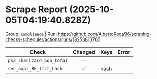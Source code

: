 # Scrape Report (2025-10-05T04:19:40.828Z)

Group: `compliance`  |  Run: https://github.com/AlbertoRoca96/scraping-checks-scheduler/actions/runs/18253813765

| Check | Changed | Keys | Error |
|---|:---:|:--|:--|
| `psa_charizard_pop_total` | — |  |  |
| `sec_aapl_8k_list_hash` | ✅ | hash |  |
